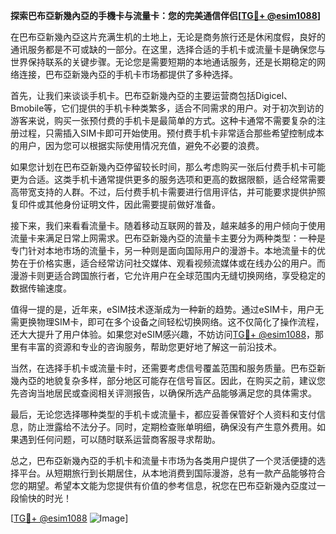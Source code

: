 **探索巴布亞新幾內亞的手機卡与流量卡：您的完美通信伴侣[[TG💪+ @esim1088](https://t.me/s/esim1088)]**

在巴布亞新幾內亞这片充满生机的土地上，无论是商务旅行还是休闲度假，良好的通讯服务都是不可或缺的一部分。在这里，选择合适的手机卡或流量卡是确保您与世界保持联系的关键步骤。无论您是需要短期的本地通话服务，还是长期稳定的网络连接，巴布亞新幾內亞的手机卡市场都提供了多种选择。

首先，让我们来谈谈手机卡。巴布亞新幾內亞的主要运营商包括Digicel、Bmobile等，它们提供的手机卡种类繁多，适合不同需求的用户。对于初次到访的游客来说，购买一张预付费的手机卡是最简单的方式。这种卡通常不需要复杂的注册过程，只需插入SIM卡即可开始使用。预付费手机卡非常适合那些希望控制成本的用户，因为您可以根据实际使用情况充值，避免不必要的浪费。

如果您计划在巴布亞新幾內亞停留较长时间，那么考虑购买一张后付费手机卡可能更为合适。这类手机卡通常提供更多的服务选项和更高的数据限额，适合经常需要高带宽支持的人群。不过，后付费手机卡需要进行信用评估，并可能要求提供护照复印件或其他身份证明文件，因此需要提前做好准备。

接下来，我们来看看流量卡。随着移动互联网的普及，越来越多的用户倾向于使用流量卡来满足日常上网需求。巴布亞新幾內亞的流量卡主要分为两种类型：一种是专门针对本地市场的流量卡，另一种则是面向国际用户的漫游卡。本地流量卡的优势在于价格实惠，适合经常访问社交媒体、观看视频流媒体或在线办公的用户。而漫游卡则更适合跨国旅行者，它允许用户在全球范围内无缝切换网络，享受稳定的数据传输速度。

值得一提的是，近年来，eSIM技术逐渐成为一种新的趋势。通过eSIM卡，用户无需更换物理SIM卡，即可在多个设备之间轻松切换网络。这不仅简化了操作流程，还大大提升了用户体验。如果您对eSIM感兴趣，不妨访问[TG💪+ @esim1088](https://t.me/s/esim1088)，那里有丰富的资源和专业的咨询服务，帮助您更好地了解这一前沿技术。

当然，在选择手机卡或流量卡时，还需要考虑信号覆盖范围和服务质量。巴布亞新幾內亞的地貌复杂多样，部分地区可能存在信号盲区。因此，在购买之前，建议您先咨询当地居民或查阅相关评测报告，以确保所选产品能够满足您的具体需求。

最后，无论您选择哪种类型的手机卡或流量卡，都应妥善保管好个人资料和支付信息，防止泄露给不法分子。同时，定期检查账单明细，确保没有产生意外费用。如果遇到任何问题，可以随时联系运营商客服寻求帮助。

总之，巴布亞新幾內亞的手机卡和流量卡市场为各类用户提供了一个灵活便捷的选择平台。从短期旅行到长期居住，从本地消费到国际漫游，总有一款产品能够符合您的期望。希望本文能为您提供有价值的参考信息，祝您在巴布亞新幾內亞度过一段愉快的时光！

[[TG💪+ @esim1088](https://t.me/s/esim1088) ![Image](https://i.postimg.cc/4NQfJmqS/Snipaste-2025-05-13-00-14-12.png)]